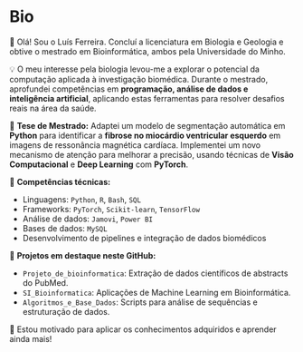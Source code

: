 # Bio 

👋 Olá! Sou o Luís Ferreira. Concluí a licenciatura em Biologia e Geologia e obtive o mestrado em Bioinformática, ambos pela Universidade do Minho.

💡 O meu interesse pela biologia levou-me a explorar o potencial da computação aplicada à investigação biomédica. Durante o mestrado, aprofundei competências em **programação, análise de dados e inteligência artificial**, aplicando estas ferramentas para resolver desafios reais na área da saúde.

🧪 **Tese de Mestrado:** Adaptei um modelo de segmentação automática em **Python** para identificar a **fibrose no miocárdio ventricular esquerdo** em imagens de ressonância magnética cardíaca. Implementei um novo mecanismo de atenção para melhorar a precisão, usando técnicas de **Visão Computacional** e **Deep Learning** com **PyTorch**.

🔧 **Competências técnicas:**
- Linguagens: `Python`, `R`, `Bash`, `SQL`
- Frameworks: `PyTorch`, `Scikit-learn`, `TensorFlow`
- Análise de dados: `Jamovi`, `Power BI` 
- Bases de dados: `MySQL`
- Desenvolvimento de pipelines e integração de dados biomédicos

📂 **Projetos em destaque neste GitHub:**
- `Projeto_de_bioinformatica`: Extração de dados científicos de abstracts do PubMed.
- `SI_Bioinformatica`: Aplicações de Machine Learning em Bioinformática.
- `Algoritmos_e_Base_Dados`: Scripts para análise de sequências e estruturação de dados.

🌱 Estou motivado para aplicar os conhecimentos adquiridos e aprender ainda mais!
